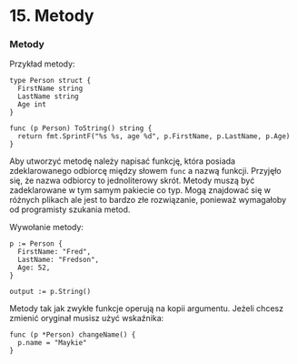 # 15. Metody

### Metody

Przykład metody:
```
type Person struct {
  FirstName string
  LastName string
  Age int
}

func (p Person) ToString() string {
  return fmt.SprintF("%s %s, age %d", p.FirstName, p.LastName, p.Age)
}
```

Aby utworzyć metodę należy napisać funkcję, która posiada zdeklarowanego odbiorcę między słowem `func` a nazwą funkcji. Przyjęło się, że nazwa odbiorcy to jednoliterowy skrót.
Metody muszą być zadeklarowane w tym samym pakiecie co typ. Mogą znajdować się w różnych plikach ale jest to bardzo złe rozwiązanie, ponieważ wymagałoby od programisty szukania metod.

Wywołanie metody:
```
p := Person {
  FirstName: "Fred",
  LastName: "Fredson",
  Age: 52,
}

output := p.String()
```

Metody tak jak zwykłe funkcje operują na kopii argumentu. Jeżeli chcesz zmienić oryginał musisz użyć wskaźnika:
```
func (p *Person) changeName() {
  p.name = "Maykie"
}
```
